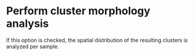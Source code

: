 # Perform cluster morphology analysis

If this option is checked, the spatial distribution of the resulting clusters is analyzed per sample.